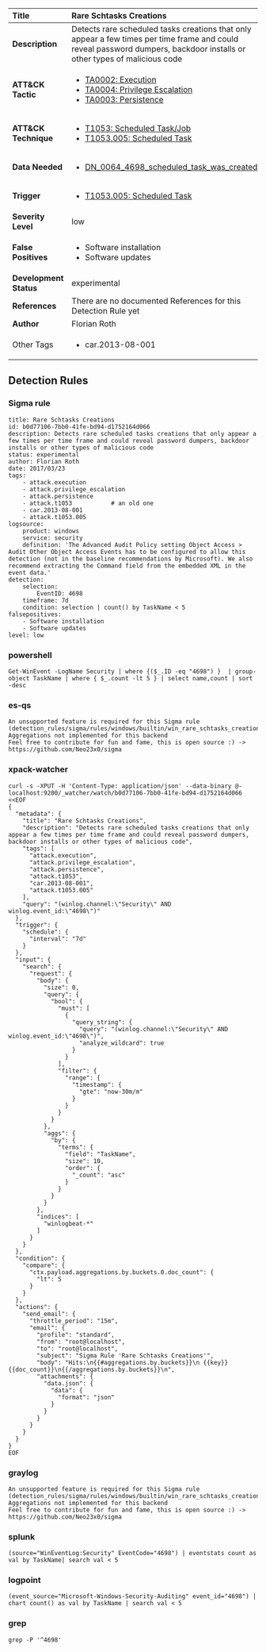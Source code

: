 | Title                    | Rare Schtasks Creations       |
|:-------------------------|:------------------|
| **Description**          | Detects rare scheduled tasks creations that only appear a few times per time frame and could reveal password dumpers, backdoor installs or other types of malicious code |
| **ATT&amp;CK Tactic**    |  <ul><li>[TA0002: Execution](https://attack.mitre.org/tactics/TA0002)</li><li>[TA0004: Privilege Escalation](https://attack.mitre.org/tactics/TA0004)</li><li>[TA0003: Persistence](https://attack.mitre.org/tactics/TA0003)</li></ul>  |
| **ATT&amp;CK Technique** | <ul><li>[T1053: Scheduled Task/Job](https://attack.mitre.org/techniques/T1053)</li><li>[T1053.005: Scheduled Task](https://attack.mitre.org/techniques/T1053/005)</li></ul>  |
| **Data Needed**          | <ul><li>[DN_0064_4698_scheduled_task_was_created](../Data_Needed/DN_0064_4698_scheduled_task_was_created.md)</li></ul>  |
| **Trigger**              | <ul><li>[T1053.005: Scheduled Task](../Triggers/T1053.005.md)</li></ul>  |
| **Severity Level**       | low |
| **False Positives**      | <ul><li>Software installation</li><li>Software updates</li></ul>  |
| **Development Status**   | experimental |
| **References**           |  There are no documented References for this Detection Rule yet  |
| **Author**               | Florian Roth |
| Other Tags           | <ul><li>car.2013-08-001</li></ul> | 

## Detection Rules

### Sigma rule

```
title: Rare Schtasks Creations
id: b0d77106-7bb0-41fe-bd94-d1752164d066
description: Detects rare scheduled tasks creations that only appear a few times per time frame and could reveal password dumpers, backdoor installs or other types of malicious code
status: experimental
author: Florian Roth
date: 2017/03/23
tags:
    - attack.execution
    - attack.privilege_escalation
    - attack.persistence
    - attack.t1053           # an old one
    - car.2013-08-001
    - attack.t1053.005
logsource:
    product: windows
    service: security
    definition: 'The Advanced Audit Policy setting Object Access > Audit Other Object Access Events has to be configured to allow this detection (not in the baseline recommendations by Microsoft). We also recommend extracting the Command field from the embedded XML in the event data.'
detection:
    selection:
        EventID: 4698
    timeframe: 7d
    condition: selection | count() by TaskName < 5
falsepositives:
    - Software installation
    - Software updates
level: low

```





### powershell
    
```
Get-WinEvent -LogName Security | where {($_.ID -eq "4698") }  | group-object TaskName | where { $_.count -lt 5 } | select name,count | sort -desc
```


### es-qs
    
```
An unsupported feature is required for this Sigma rule (detection_rules/sigma/rules/windows/builtin/win_rare_schtasks_creations.yml): Aggregations not implemented for this backend
Feel free to contribute for fun and fame, this is open source :) -> https://github.com/Neo23x0/sigma
```


### xpack-watcher
    
```
curl -s -XPUT -H 'Content-Type: application/json' --data-binary @- localhost:9200/_watcher/watch/b0d77106-7bb0-41fe-bd94-d1752164d066 <<EOF
{
  "metadata": {
    "title": "Rare Schtasks Creations",
    "description": "Detects rare scheduled tasks creations that only appear a few times per time frame and could reveal password dumpers, backdoor installs or other types of malicious code",
    "tags": [
      "attack.execution",
      "attack.privilege_escalation",
      "attack.persistence",
      "attack.t1053",
      "car.2013-08-001",
      "attack.t1053.005"
    ],
    "query": "(winlog.channel:\"Security\" AND winlog.event_id:\"4698\")"
  },
  "trigger": {
    "schedule": {
      "interval": "7d"
    }
  },
  "input": {
    "search": {
      "request": {
        "body": {
          "size": 0,
          "query": {
            "bool": {
              "must": [
                {
                  "query_string": {
                    "query": "(winlog.channel:\"Security\" AND winlog.event_id:\"4698\")",
                    "analyze_wildcard": true
                  }
                }
              ],
              "filter": {
                "range": {
                  "timestamp": {
                    "gte": "now-30m/m"
                  }
                }
              }
            }
          },
          "aggs": {
            "by": {
              "terms": {
                "field": "TaskName",
                "size": 10,
                "order": {
                  "_count": "asc"
                }
              }
            }
          }
        },
        "indices": [
          "winlogbeat-*"
        ]
      }
    }
  },
  "condition": {
    "compare": {
      "ctx.payload.aggregations.by.buckets.0.doc_count": {
        "lt": 5
      }
    }
  },
  "actions": {
    "send_email": {
      "throttle_period": "15m",
      "email": {
        "profile": "standard",
        "from": "root@localhost",
        "to": "root@localhost",
        "subject": "Sigma Rule 'Rare Schtasks Creations'",
        "body": "Hits:\n{{#aggregations.by.buckets}}\n {{key}} {{doc_count}}\n{{/aggregations.by.buckets}}\n",
        "attachments": {
          "data.json": {
            "data": {
              "format": "json"
            }
          }
        }
      }
    }
  }
}
EOF

```


### graylog
    
```
An unsupported feature is required for this Sigma rule (detection_rules/sigma/rules/windows/builtin/win_rare_schtasks_creations.yml): Aggregations not implemented for this backend
Feel free to contribute for fun and fame, this is open source :) -> https://github.com/Neo23x0/sigma
```


### splunk
    
```
(source="WinEventLog:Security" EventCode="4698") | eventstats count as val by TaskName| search val < 5
```


### logpoint
    
```
(event_source="Microsoft-Windows-Security-Auditing" event_id="4698") | chart count() as val by TaskName | search val < 5
```


### grep
    
```
grep -P '^4698'
```



